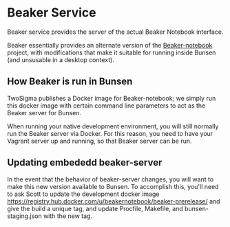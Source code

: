# Beaker Service

Beaker service provides the server of the actual Beaker Notebook interface.

Beaker essentially provides an alternate version of the [Beaker-notebook](http://beakernotebook.com/) project,
with modifications that make it suitable for running inside Bunsen (and
unsusable in a desktop context).

## How Beaker is run in Bunsen

TwoSigma publishes a Docker image for Beaker-notebook; we simply run this
docker image with certain command line parameters to act as the Beaker server
for Bunsen.

When running your native development environment, you will still normally
run the Beaker server via Docker.  For this reason, you need to have your
Vagrant server up and running, so that Beaker server can be run.


## Updating embededd beaker-server

In the event that the behavior of beaker-server changes, you will
want to make this new version available to Bunsen.
To accomplish this, you'll need to ask Scott to update the development docker image
https://registry.hub.docker.com/u/beakernotebook/beaker-prerelease/ and give the build
a unique tag, and update Procfile, Makefile, and bunsen-staging.json with the new tag.
